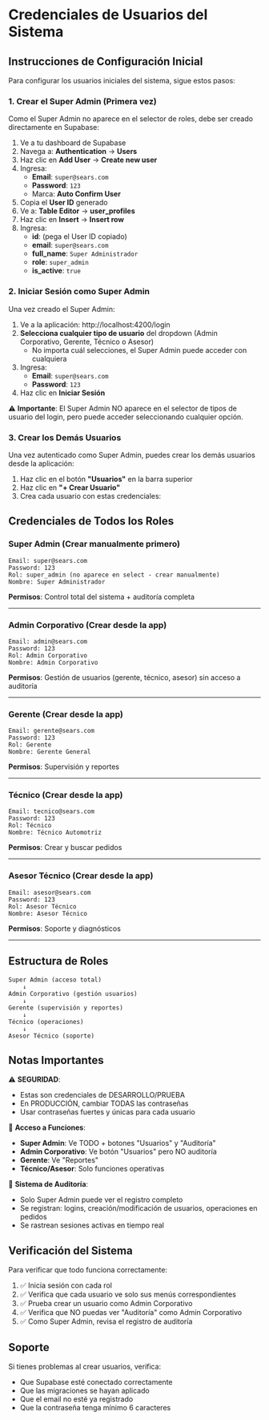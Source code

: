 # Credenciales de Usuarios del Sistema

## Instrucciones de Configuración Inicial

Para configurar los usuarios iniciales del sistema, sigue estos pasos:

### 1. Crear el Super Admin (Primera vez)

Como el Super Admin no aparece en el selector de roles, debe ser creado directamente en Supabase:

1. Ve a tu dashboard de Supabase
2. Navega a: **Authentication** → **Users**
3. Haz clic en **Add User** → **Create new user**
4. Ingresa:
   - **Email**: `super@sears.com`
   - **Password**: `123`
   - Marca: **Auto Confirm User**
5. Copia el **User ID** generado
6. Ve a: **Table Editor** → **user_profiles**
7. Haz clic en **Insert** → **Insert row**
8. Ingresa:
   - **id**: (pega el User ID copiado)
   - **email**: `super@sears.com`
   - **full_name**: `Super Administrador`
   - **role**: `super_admin`
   - **is_active**: `true`

### 2. Iniciar Sesión como Super Admin

Una vez creado el Super Admin:

1. Ve a la aplicación: http://localhost:4200/login
2. **Selecciona cualquier tipo de usuario** del dropdown (Admin Corporativo, Gerente, Técnico o Asesor)
   - No importa cuál selecciones, el Super Admin puede acceder con cualquiera
3. Ingresa:
   - **Email**: `super@sears.com`
   - **Password**: `123`
4. Haz clic en **Iniciar Sesión**

⚠️ **Importante**: El Super Admin NO aparece en el selector de tipos de usuario del login, pero puede acceder seleccionando cualquier opción.

### 3. Crear los Demás Usuarios

Una vez autenticado como Super Admin, puedes crear los demás usuarios desde la aplicación:

1. Haz clic en el botón **"Usuarios"** en la barra superior
2. Haz clic en **"+ Crear Usuario"**
3. Crea cada usuario con estas credenciales:

## Credenciales de Todos los Roles

### Super Admin (Crear manualmente primero)
```
Email: super@sears.com
Password: 123
Rol: super_admin (no aparece en select - crear manualmente)
Nombre: Super Administrador
```
**Permisos**: Control total del sistema + auditoría completa

---

### Admin Corporativo (Crear desde la app)
```
Email: admin@sears.com
Password: 123
Rol: Admin Corporativo
Nombre: Admin Corporativo
```
**Permisos**: Gestión de usuarios (gerente, técnico, asesor) sin acceso a auditoría

---

### Gerente (Crear desde la app)
```
Email: gerente@sears.com
Password: 123
Rol: Gerente
Nombre: Gerente General
```
**Permisos**: Supervisión y reportes

---

### Técnico (Crear desde la app)
```
Email: tecnico@sears.com
Password: 123
Rol: Técnico
Nombre: Técnico Automotriz
```
**Permisos**: Crear y buscar pedidos

---

### Asesor Técnico (Crear desde la app)
```
Email: asesor@sears.com
Password: 123
Rol: Asesor Técnico
Nombre: Asesor Técnico
```
**Permisos**: Soporte y diagnósticos

---

## Estructura de Roles

```
Super Admin (acceso total)
    ↓
Admin Corporativo (gestión usuarios)
    ↓
Gerente (supervisión y reportes)
    ↓
Técnico (operaciones)
    ↓
Asesor Técnico (soporte)
```

## Notas Importantes

⚠️ **SEGURIDAD**:
- Estas son credenciales de DESARROLLO/PRUEBA
- En PRODUCCIÓN, cambiar TODAS las contraseñas
- Usar contraseñas fuertes y únicas para cada usuario

🔐 **Acceso a Funciones**:
- **Super Admin**: Ve TODO + botones "Usuarios" y "Auditoría"
- **Admin Corporativo**: Ve botón "Usuarios" pero NO auditoría
- **Gerente**: Ve "Reportes"
- **Técnico/Asesor**: Solo funciones operativas

📝 **Sistema de Auditoría**:
- Solo Super Admin puede ver el registro completo
- Se registran: logins, creación/modificación de usuarios, operaciones en pedidos
- Se rastrean sesiones activas en tiempo real

## Verificación del Sistema

Para verificar que todo funciona correctamente:

1. ✅ Inicia sesión con cada rol
2. ✅ Verifica que cada usuario ve solo sus menús correspondientes
3. ✅ Prueba crear un usuario como Admin Corporativo
4. ✅ Verifica que NO puedas ver "Auditoría" como Admin Corporativo
5. ✅ Como Super Admin, revisa el registro de auditoría

## Soporte

Si tienes problemas al crear usuarios, verifica:
- Que Supabase esté conectado correctamente
- Que las migraciones se hayan aplicado
- Que el email no esté ya registrado
- Que la contraseña tenga mínimo 6 caracteres
